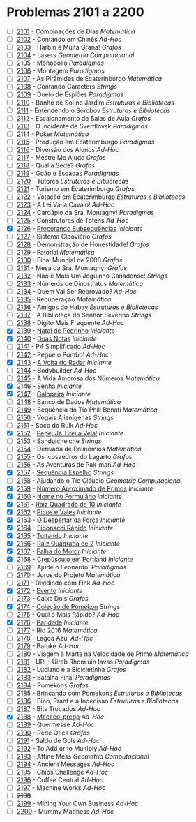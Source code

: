 # Problemas 2101 a 2200

  - [ ] [2101](https://www.urionlinejudge.com.br/judge/pt/problems/view/2101) - Combinações de Dias *Matemática*
  - [ ] [2102](https://www.urionlinejudge.com.br/judge/pt/problems/view/2102) - Contando em Chinês *Ad-Hoc*
  - [ ] [2103](https://www.urionlinejudge.com.br/judge/pt/problems/view/2103) - Harbin é Muita Grana! *Grafos*
  - [ ] [2104](https://www.urionlinejudge.com.br/judge/pt/problems/view/2104) - Lasers *Geometria Computacional*
  - [ ] [2105](https://www.urionlinejudge.com.br/judge/pt/problems/view/2105) - Monopólio *Paradigmas*
  - [ ] [2106](https://www.urionlinejudge.com.br/judge/pt/problems/view/2106) - Montagem *Paradigmas*
  - [ ] [2107](https://www.urionlinejudge.com.br/judge/pt/problems/view/2107) - As Pirâmides de Ecaterinburgo *Matemática*
  - [ ] [2108](https://www.urionlinejudge.com.br/judge/pt/problems/view/2108) - Contando Caracters *Strings*
  - [ ] [2109](https://www.urionlinejudge.com.br/judge/pt/problems/view/2109) - Duelo de Espiões *Paradigmas*
  - [ ] [2110](https://www.urionlinejudge.com.br/judge/pt/problems/view/2110) - Banho de Sol no Jardim *Estruturas e Bibliotecas*
  - [ ] [2111](https://www.urionlinejudge.com.br/judge/pt/problems/view/2111) - Entendendo o Sorobov *Estruturas e Bibliotecas*
  - [ ] [2112](https://www.urionlinejudge.com.br/judge/pt/problems/view/2112) - Escalonamento de Salas de Aula *Grafos*
  - [ ] [2113](https://www.urionlinejudge.com.br/judge/pt/problems/view/2113) - O Incidente de Sverdlovsk *Paradigmas*
  - [ ] [2114](https://www.urionlinejudge.com.br/judge/pt/problems/view/2114) - Poker *Matemática*
  - [ ] [2115](https://www.urionlinejudge.com.br/judge/pt/problems/view/2115) - Produção em Ecaterimburgo *Paradigmas*
  - [ ] [2116](https://www.urionlinejudge.com.br/judge/pt/problems/view/2116) - Diversão dos Alunos *Ad-Hoc*
  - [ ] [2117](https://www.urionlinejudge.com.br/judge/pt/problems/view/2117) - Mestre Me Ajude *Grafos*
  - [ ] [2118](https://www.urionlinejudge.com.br/judge/pt/problems/view/2118) - Qual a Sede? *Grafos*
  - [ ] [2119](https://www.urionlinejudge.com.br/judge/pt/problems/view/2119) - Goão e Escadas *Paradigmas*
  - [ ] [2120](https://www.urionlinejudge.com.br/judge/pt/problems/view/2120) - Tutores *Estruturas e Bibliotecas*
  - [ ] [2121](https://www.urionlinejudge.com.br/judge/pt/problems/view/2121) - Turismo em Ecaterimburgo *Grafos*
  - [ ] [2122](https://www.urionlinejudge.com.br/judge/pt/problems/view/2122) - Votação em Ecaterimburgo *Estruturas e Bibliotecas*
  - [ ] [2123](https://www.urionlinejudge.com.br/judge/pt/problems/view/2123) - A Lei Vai a Cavalo! *Ad-Hoc*
  - [ ] [2124](https://www.urionlinejudge.com.br/judge/pt/problems/view/2124) - Cardápio da Sra. Montagny! *Paradigmas*
  - [ ] [2125](https://www.urionlinejudge.com.br/judge/pt/problems/view/2125) - Construtores de Totens *Ad-Hoc*
  - [x] [2126](https://www.urionlinejudge.com.br/judge/pt/problems/view/2126) - [Procurando Subsequências](https://github.com/potigol/URI-Potigol/blob/master/src/2101-2200/2126.poti) *Iniciante*
  - [ ] [2127](https://www.urionlinejudge.com.br/judge/pt/problems/view/2127) - Sistema Cipoviário *Grafos*
  - [ ] [2128](https://www.urionlinejudge.com.br/judge/pt/problems/view/2128) - Demonstração de Honestidade! *Grafos*
  - [ ] [2129](https://www.urionlinejudge.com.br/judge/pt/problems/view/2129) - Fatorial *Matemática*
  - [ ] [2130](https://www.urionlinejudge.com.br/judge/pt/problems/view/2130) - Final Mundial de 2008 *Grafos*
  - [ ] [2131](https://www.urionlinejudge.com.br/judge/pt/problems/view/2131) - Mesa da Sra. Montagny! *Grafos*
  - [ ] [2132](https://www.urionlinejudge.com.br/judge/pt/problems/view/2132) - Não é Mais Um Joguinho Canadense! *Strings*
  - [ ] [2133](https://www.urionlinejudge.com.br/judge/pt/problems/view/2133) - Números de Dinostratus *Matemática*
  - [ ] [2134](https://www.urionlinejudge.com.br/judge/pt/problems/view/2134) - Quem Vai Ser Reprovado? *Ad-Hoc*
  - [ ] [2135](https://www.urionlinejudge.com.br/judge/pt/problems/view/2135) - Recuperação *Matemática*
  - [ ] [2136](https://www.urionlinejudge.com.br/judge/pt/problems/view/2136) - Amigos do Habay *Estruturas e Bibliotecas*
  - [ ] [2137](https://www.urionlinejudge.com.br/judge/pt/problems/view/2137) - A Biblioteca do Senhor Severino *Strings*
  - [ ] [2138](https://www.urionlinejudge.com.br/judge/pt/problems/view/2138) - Dígito Mais Frequente *Ad-Hoc*
  - [x] [2139](https://www.urionlinejudge.com.br/judge/pt/problems/view/2139) - [Natal de Pedrinho](https://github.com/potigol/URI-Potigol/blob/master/src/2101-2200/2139.poti) *Iniciante*
  - [x] [2140](https://www.urionlinejudge.com.br/judge/pt/problems/view/2140) - [Duas Notas](https://github.com/potigol/URI-Potigol/blob/master/src/2101-2200/2140.poti) *Iniciante*
  - [ ] [2141](https://www.urionlinejudge.com.br/judge/pt/problems/view/2141) - P4 Simplificado *Ad-Hoc*
  - [ ] [2142](https://www.urionlinejudge.com.br/judge/pt/problems/view/2142) - Pegue o Pombo! *Ad-Hoc*
  - [x] [2143](https://www.urionlinejudge.com.br/judge/pt/problems/view/2143) - [A Volta do Radar](https://github.com/potigol/URI-Potigol/blob/master/src/2101-2200/2143.poti) *Iniciante*
  - [ ] [2144](https://www.urionlinejudge.com.br/judge/pt/problems/view/2144) - Bodybuilder *Ad-Hoc*
  - [ ] [2145](https://www.urionlinejudge.com.br/judge/pt/problems/view/2145) - A Vida Amorosa dos Números *Matemática*
  - [x] [2146](https://www.urionlinejudge.com.br/judge/pt/problems/view/2146) - [Senha](https://github.com/potigol/URI-Potigol/blob/master/src/2101-2200/2146.poti) *Iniciante*
  - [x] [2147](https://www.urionlinejudge.com.br/judge/pt/problems/view/2147) - [Galopeira](https://github.com/potigol/URI-Potigol/blob/master/src/2101-2200/2147.poti) *Iniciante*
  - [ ] [2148](https://www.urionlinejudge.com.br/judge/pt/problems/view/2148) - Banco de Dados *Matemática*
  - [ ] [2149](https://www.urionlinejudge.com.br/judge/pt/problems/view/2149) - Sequência do Tio Phill Bonati *Matemática*
  - [ ] [2150](https://www.urionlinejudge.com.br/judge/pt/problems/view/2150) - Vogais Alienígenas *Strings*
  - [ ] [2151](https://www.urionlinejudge.com.br/judge/pt/problems/view/2151) - Soco do Rulk *Ad-Hoc*
  - [x] [2152](https://www.urionlinejudge.com.br/judge/pt/problems/view/2152) - [Pepe, Já Tirei a Vela!](https://github.com/potigol/URI-Potigol/blob/master/src/2101-2200/2152.poti) *Iniciante*
  - [ ] [2153](https://www.urionlinejudge.com.br/judge/pt/problems/view/2153) - Sanduicheiche *Strings*
  - [ ] [2154](https://www.urionlinejudge.com.br/judge/pt/problems/view/2154) - Derivada de Polinômios *Matemática*
  - [ ] [2155](https://www.urionlinejudge.com.br/judge/pt/problems/view/2155) - Os Icosaedros do Lagarto *Grafos*
  - [ ] [2156](https://www.urionlinejudge.com.br/judge/pt/problems/view/2156) - As Aventuras de Pak-man *Ad-Hoc*
  - [x] [2157](https://www.urionlinejudge.com.br/judge/pt/problems/view/2157) - [Sequência Espelho](https://github.com/potigol/URI-Potigol/blob/master/src/2101-2200/2157.poti) *Strings*
  - [ ] [2158](https://www.urionlinejudge.com.br/judge/pt/problems/view/2158) - Ajudando o Tio Cláudio *Geometria Computacional*
  - [x] [2159](https://www.urionlinejudge.com.br/judge/pt/problems/view/2159) - [Número Aproximado de Primos](https://github.com/potigol/URI-Potigol/blob/master/src/2101-2200/2159.poti) *Iniciante*
  - [x] [2160](https://www.urionlinejudge.com.br/judge/pt/problems/view/2160) - [Nome no Formulário](https://github.com/potigol/URI-Potigol/blob/master/src/2101-2200/2160.poti) *Iniciante*
  - [x] [2161](https://www.urionlinejudge.com.br/judge/pt/problems/view/2161) - [Raiz Quadrada de 10](https://github.com/potigol/URI-Potigol/blob/master/src/2101-2200/2161.poti) *Iniciante*
  - [x] [2162](https://www.urionlinejudge.com.br/judge/pt/problems/view/2162) - [Picos e Vales](https://github.com/potigol/URI-Potigol/blob/master/src/2101-2200/2162.poti) *Iniciante*
  - [x] [2163](https://www.urionlinejudge.com.br/judge/pt/problems/view/2163) - [O Despertar da Força](https://github.com/potigol/URI-Potigol/blob/master/src/2101-2200/2163.poti) *Iniciante*
  - [x] [2164](https://www.urionlinejudge.com.br/judge/pt/problems/view/2164) - [Fibonacci Rápido](https://github.com/potigol/URI-Potigol/blob/master/src/2101-2200/2164.poti) *Iniciante*
  - [x] [2165](https://www.urionlinejudge.com.br/judge/pt/problems/view/2165) - [Tuitando](https://github.com/potigol/URI-Potigol/blob/master/src/2101-2200/2165.poti) *Iniciante*
  - [x] [2166](https://www.urionlinejudge.com.br/judge/pt/problems/view/2166) - [Raiz Quadrada de 2](https://github.com/potigol/URI-Potigol/blob/master/src/2101-2200/2166.poti) *Iniciante*
  - [x] [2167](https://www.urionlinejudge.com.br/judge/pt/problems/view/2167) - [Falha do Motor](https://github.com/potigol/URI-Potigol/blob/master/src/2101-2200/2167.poti) *Iniciante*
  - [x] [2168](https://www.urionlinejudge.com.br/judge/pt/problems/view/2168) - [Crepúsculo em Portland](https://github.com/potigol/URI-Potigol/blob/master/src/2101-2200/2168.poti) *Iniciante*
  - [ ] [2169](https://www.urionlinejudge.com.br/judge/pt/problems/view/2169) - Ajude o Leonardo! *Paradigmas*
  - [ ] [2170](https://www.urionlinejudge.com.br/judge/pt/problems/view/2170) - Juros do Projeto *Matemática*
  - [ ] [2171](https://www.urionlinejudge.com.br/judge/pt/problems/view/2171) - Dividindo com Fink *Ad-Hoc*
  - [x] [2172](https://www.urionlinejudge.com.br/judge/pt/problems/view/2172) - [Evento](https://github.com/potigol/URI-Potigol/blob/master/src/2101-2200/2172.poti) *Iniciante*
  - [ ] [2173](https://www.urionlinejudge.com.br/judge/pt/problems/view/2173) - Caixa Dois *Grafos*
  - [x] [2174](https://www.urionlinejudge.com.br/judge/pt/problems/view/2174) - [Coleção de Pomekon](https://github.com/potigol/URI-Potigol/blob/master/src/2101-2200/2174.poti) *Strings*
  - [ ] [2175](https://www.urionlinejudge.com.br/judge/pt/problems/view/2175) - Qual o Mais Rápido? *Ad-Hoc*
  - [x] [2176](https://www.urionlinejudge.com.br/judge/pt/problems/view/2176) - [Paridade](https://github.com/potigol/URI-Potigol/blob/master/src/2101-2200/2176.poti) *Iniciante*
  - [ ] [2177](https://www.urionlinejudge.com.br/judge/pt/problems/view/2177) - Rio 2016 *Matemática*
  - [ ] [2178](https://www.urionlinejudge.com.br/judge/pt/problems/view/2178) - Lagoa Azul *Ad-Hoc*
  - [ ] [2179](https://www.urionlinejudge.com.br/judge/pt/problems/view/2179) - Batuke *Ad-Hoc*
  - [ ] [2180](https://www.urionlinejudge.com.br/judge/pt/problems/view/2180) - Viagem à Marte na Velocidade de Primo *Matemática*
  - [ ] [2181](https://www.urionlinejudge.com.br/judge/pt/problems/view/2181) - URI - Uireb Rhom uin Iavas *Paradigmas*
  - [ ] [2182](https://www.urionlinejudge.com.br/judge/pt/problems/view/2182) - Luciano e a Bicicletinha *Grafos*
  - [ ] [2183](https://www.urionlinejudge.com.br/judge/pt/problems/view/2183) - Batalha Final *Paradigmas*
  - [ ] [2184](https://www.urionlinejudge.com.br/judge/pt/problems/view/2184) - Pomekons *Grafos*
  - [ ] [2185](https://www.urionlinejudge.com.br/judge/pt/problems/view/2185) - Brincando com Pomekons *Estruturas e Bibliotecas*
  - [ ] [2186](https://www.urionlinejudge.com.br/judge/pt/problems/view/2186) - Bino, Prant e a Indecisao *Estruturas e Bibliotecas*
  - [ ] [2187](https://www.urionlinejudge.com.br/judge/pt/problems/view/2187) - Bits Trocados *Ad-Hoc*
  - [x] [2188](https://www.urionlinejudge.com.br/judge/pt/problems/view/2188) - [Macaco-prego](https://github.com/potigol/URI-Potigol/blob/master/src/2101-2200/2188.poti) *Ad-Hoc*
  - [ ] [2189](https://www.urionlinejudge.com.br/judge/pt/problems/view/2189) - Quermesse *Ad-Hoc*
  - [ ] [2190](https://www.urionlinejudge.com.br/judge/pt/problems/view/2190) - Rede Ótica *Grafos*
  - [ ] [2191](https://www.urionlinejudge.com.br/judge/pt/problems/view/2191) - Saldo de Gols *Ad-Hoc*
  - [ ] [2192](https://www.urionlinejudge.com.br/judge/pt/problems/view/2192) - To Add or to Multiply *Ad-Hoc*
  - [ ] [2193](https://www.urionlinejudge.com.br/judge/pt/problems/view/2193) - Affine Mess *Geometria Computacional*
  - [ ] [2194](https://www.urionlinejudge.com.br/judge/pt/problems/view/2194) - Ancient Messages *Ad-Hoc*
  - [ ] [2195](https://www.urionlinejudge.com.br/judge/pt/problems/view/2195) - Chips Challenge *Ad-Hoc*
  - [ ] [2196](https://www.urionlinejudge.com.br/judge/pt/problems/view/2196) - Coffee Central *Ad-Hoc*
  - [ ] [2197](https://www.urionlinejudge.com.br/judge/pt/problems/view/2197) - Machine Works *Ad-Hoc*
  - [ ] ~~2198~~
  - [ ] [2199](https://www.urionlinejudge.com.br/judge/pt/problems/view/2199) - Mining Your Own Business *Ad-Hoc*
  - [ ] [2200](https://www.urionlinejudge.com.br/judge/pt/problems/view/2200) - Mummy Madness *Ad-Hoc*